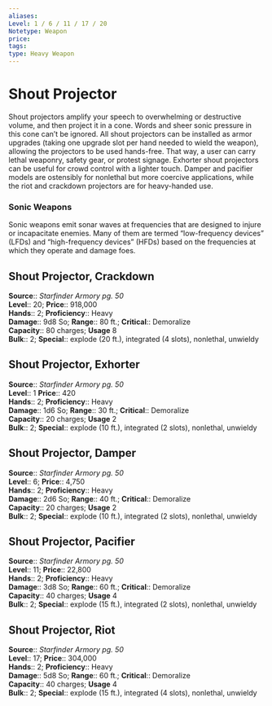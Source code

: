 ```yaml
---
aliases: 
Level: 1 / 6 / 11 / 17 / 20
Notetype: Weapon
price: 
tags: 
type: Heavy Weapon
---
```


# Shout Projector

Shout projectors amplify your speech to overwhelming or destructive volume, and then project it in a cone. Words and sheer sonic pressure in this cone can’t be ignored. All shout projectors can be installed as armor upgrades (taking one upgrade slot per hand needed to wield the weapon), allowing the projectors to be used hands-free. That way, a user can carry lethal weaponry, safety gear, or protest signage. Exhorter shout projectors can be useful for crowd control with a lighter touch. Damper and pacifier models are ostensibly for nonlethal but more coercive applications, while the riot and crackdown projectors are for heavy-handed use.

### Sonic Weapons

Sonic weapons emit sonar waves at frequencies that are designed to injure or incapacitate enemies. Many of them are termed “low-frequency devices” (LFDs) and “high-frequency devices” (HFDs) based on the frequencies at which they operate and damage foes.  

## Shout Projector, Crackdown

**Source**:: _Starfinder Armory pg. 50_  
**Level**:: 20;
**Price**:: 918,000  
**Hands**:: 2;
**Proficiency**:: Heavy  
**Damage**:: 9d8 So; **Range**:: 80 ft.;
**Critical**:: Demoralize  
**Capacity**:: 80 charges; **Usage** 8  
**Bulk**:: 2;
**Special**:: explode (20 ft.), integrated (4 slots), nonlethal, unwieldy

## Shout Projector, Exhorter

**Source**:: _Starfinder Armory pg. 50_  
**Level**:: 1
**Price**:: 420  
**Hands**:: 2;
**Proficiency**:: Heavy  
**Damage**:: 1d6 So; **Range**:: 30 ft.;
**Critical**:: Demoralize  
**Capacity**:: 20 charges; **Usage** 2  
**Bulk**:: 2;
**Special**:: explode (10 ft.), integrated (2 slots), nonlethal, unwieldy

## Shout Projector, Damper

**Source**:: _Starfinder Armory pg. 50_  
**Level**:: 6;
**Price**:: 4,750  
**Hands**:: 2;
**Proficiency**:: Heavy  
**Damage**:: 2d6 So; **Range**:: 40 ft.;
**Critical**:: Demoralize  
**Capacity**:: 20 charges; **Usage** 2  
**Bulk**:: 2;
**Special**:: explode (10 ft.), integrated (2 slots), nonlethal, unwieldy

## Shout Projector, Pacifier

**Source**:: _Starfinder Armory pg. 50_  
**Level**:: 11;
**Price**:: 22,800  
**Hands**:: 2;
**Proficiency**:: Heavy  
**Damage**:: 3d8 So; **Range**:: 60 ft.;
**Critical**:: Demoralize  
**Capacity**:: 40 charges; **Usage** 4  
**Bulk**:: 2;
**Special**:: explode (15 ft.), integrated (2 slots), nonlethal, unwieldy

## Shout Projector, Riot

**Source**:: _Starfinder Armory pg. 50_  
**Level**:: 17;
**Price**:: 304,000  
**Hands**:: 2;
**Proficiency**:: Heavy  
**Damage**:: 5d8 So; **Range**:: 60 ft.;
**Critical**:: Demoralize  
**Capacity**:: 40 charges; **Usage** 4  
**Bulk**:: 2;
**Special**:: explode (15 ft.), integrated (4 slots), nonlethal, unwieldy
